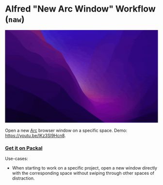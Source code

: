 # Alfred "New Arc Window" Workflow (`naw`)

![](./demonstration.gif)

Open a new [Arc](https://thebrowser.company/) browser window on a specific space. Demo: https://youtu.be/IKz3Sl9Hcn8.

### [Get it on Packal](http://www.packal.org/workflow/new-arc-window)

Use-cases: 

* When starting to work on a specific project, open a new window directly with the corresponding space without swiping through other spaces of distraction.
